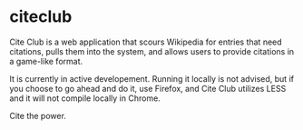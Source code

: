 citeclub
========

Cite Club is a web application that scours Wikipedia for entries that need citations, pulls them into the system, and allows users to provide citations in a game-like format.

It is currently in active developement. Running it locally is not advised, but if you choose to go ahead and do it, use Firefox, and Cite Club utilizes LESS and it will not compile locally in Chrome.

Cite the power.
